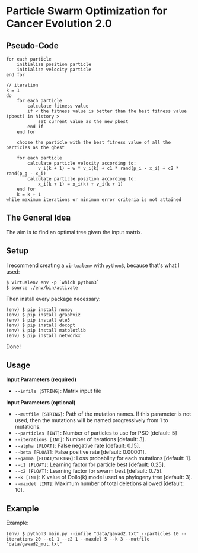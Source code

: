# Particle Swarm Optimization for Cancer Evolution 2.0

## Pseudo-Code

```
for each particle
    initialize position particle
    initialize velocity particle
end for

// iteration
k = 1
do
    for each particle
        calculate fitness value
        if < the fitness value is better than the best fitness value (pbest) in history >
            set current value as the new pbest
        end if
    end for

    choose the particle with the best fitness value of all the particles as the gbest

    for each particle
        calculate particle velocity according to:
            v_i(k + 1) = w * v_i(k) + c1 * rand(p_i - x_i) + c2 * rand(p_g - x_i)
        calculate particle position according to:
            x_i(k + 1) = x_i(k) + v_i(k + 1)
    end for
    k = k + 1
while maximum iterations or minimum error criteria is not attained
```

## The General Idea

The aim is to find an optimal tree given the input matrix.

## Setup

I recommend creating a `virtualenv` with `python3`, because that's what I used:
```shell
$ virtualenv env -p `which python3`
$ source ./env/bin/activate
```


Then install every package necessary:

```shell
(env) $ pip install numpy
(env) $ pip install graphviz
(env) $ pip install ete3
(env) $ pip install docopt
(env) $ pip install matplotlib
(env) $ pip install networkx
```

Done!

## Usage

**Input Parameters (required)**
- `--infile [STRING]`: Matrix input file

**Input Parameters (optional)**
- `--mutfile [STRING]`: Path of the mutation names. If this parameter is not used, then the mutations will be named progressively from 1 to mutations.
- `--particles [INT]`: Number of particles to use for PSO [default: 5]
- `--iterations [INT]`: Number of iterations [default: 3].
- `--alpha [FLOAT]`: False negative rate [default: 0.15].
- `--beta [FLOAT]`: False positive rate [default: 0.00001].
- `--gamma [FLOAT/STRING]`: Loss probability for each mutations [default: 1].
- `--c1 [FLOAT]`: Learning factor for particle best [default: 0.25].
- `--c2 [FLOAT]`: Learning factor for swarm best [default: 0.75].
- `--k [INT]`: K value of Dollo(k) model used as phylogeny tree [default: 3].
- `--maxdel [INT]`: Maximum number of total deletions allowed [default: 10].

## Example

Example:

```shell
(env) $ python3 main.py --infile "data/gawad2.txt" --particles 10 --iterations 20 --c1 1 --c2 1 --maxdel 5 --k 3 --mutfile "data/gawad2_mut.txt"
```
